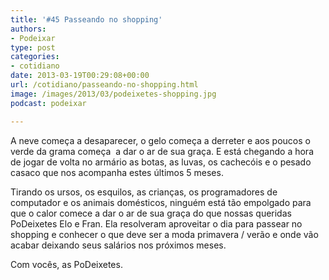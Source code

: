 ```yaml
---
title: '#45 Passeando no shopping'
authors:
- Podeixar
type: post
categories:
- cotidiano
date: 2013-03-19T00:29:08+00:00
url: /cotidiano/passeando-no-shopping.html
image: /images/2013/03/podeixetes-shopping.jpg
podcast: podeixar

---
```

A neve começa a desaparecer, o gelo começa a derreter e aos poucos o verde da grama começa  a dar o ar de sua graça. E está chegando a hora de jogar de volta no armário as botas, as luvas, os cachecóis e o pesado casaco que nos acompanha estes últimos 5 meses.

Tirando os ursos, os esquilos, as crianças, os programadores de computador e os animais domésticos, ninguém está tão empolgado para que o calor comece a dar o ar de sua graça do que nossas queridas PoDeixetes Elo e Fran. Ela resolveram aproveitar o dia para passear no shopping e conhecer o que deve ser a moda primavera / verão e onde vão acabar deixando seus salários nos próximos meses.

Com vocês, as PoDeixetes.